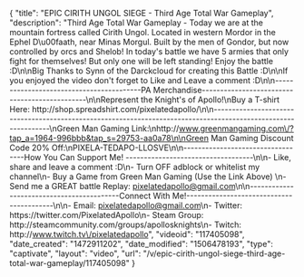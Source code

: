 {
    "title": "EPIC CIRITH UNGOL SIEGE - Third Age Total War Gameplay",
    "description": "Third Age Total War Gameplay - Today we are at the mountain fortress called Cirith Ungol.  Located in western Mordor in the Ephel D\u00faath, near Minas Morgul.  Built by the men of Gondor, but now controlled by orcs and Shelob!  In today's battle we have 5 armies that only fight for themselves!  But only one will be left standing!  Enjoy the battle :D\n\nBig Thanks to Synn of the Darckcloud for creating this Battle :D\n\nIf you enjoyed the video don't forget to Like and Leave a comment :D\n\n-----------------------------------------PA Merchandise----------------------------------------------\n\nRepresent the Knight's of Apollo!\nBuy a T-shirt Here: http:\/\/shop.spreadshirt.com\/pixelatedapollo\/\n\n---------------------------------------------------------------------------------------------------------------\nGreen Man Gaming Link:\nhttp:\/\/www.greenmangaming.com\/?tap_a=1964-996bbb&tap_s=29753-aa0a78\n\nGreen Man Gaming Discount Code 20% Off:\nPIXELA-TEDAPO-LLOSVE\n\n----------------------------------How You Can Support Me! -----------------------------------\n\n- Like, share and leave a comment :D\n- Turn OFF adblock or whitelist my channel\n- Buy a Game from Green Man Gaming (Use the Link Above) \n- Send me a GREAT battle Replay: pixelatedapollo@gmail.com\n\n------------------------------------------Connect With Me!-----------------------------------------\n\n- Email: pixelatedapollo@gmail.com\n- Twitter: https:\/\/twitter.com\/PixelatedApollo\n- Steam Group:  http:\/\/steamcommunity.com\/groups\/apollosknights\n- Twitch: http:\/\/www.twitch.tv\/pixelatedapollo",
    "videoid": "117405098",
    "date_created": "1472911202",
    "date_modified": "1506478193",
    "type": "captivate",
    "layout": "video",
    "url": "\/v\/epic-cirith-ungol-siege-third-age-total-war-gameplay\/117405098"
}